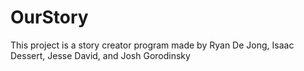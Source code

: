 # OurStory
This project is a story creator program made by Ryan De Jong, Isaac Dessert, Jesse David, and Josh Gorodinsky
